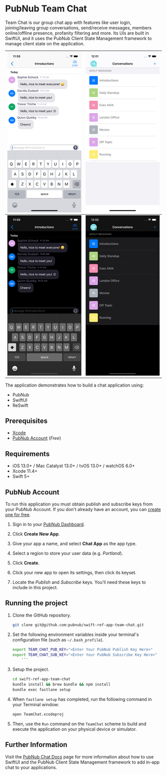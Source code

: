 # PubNub Team Chat

Team Chat is our group chat app with features like user login, joining/leaving group conversations, send/receive messages, members online/offline presence, profanity filtering and more. Its UIs are built in SwiftUI, and it uses the PubNub Client State Management framework to manage client state on the application.


![Team Chat Message View](swift-team-chat-messages.png) | ![Team Chat Channel Memberships](swift-team-chat-conversations.png)
--|---|
![Team Chat Message View](swift-team-chat-messages-dark.png) | ![Team Chat Channel Memberships](swift-team-chat-conversations-dark.png)

The application demonstrates how to build a chat application using:

- PubNub
- SwiftUI
- ReSwift

## Prerequisites

- [Xcode](https://developer.apple.com/xcode)
- [PubNub Account](#pubnub-account) (*Free*)

## Requirements
- iOS 13.0+ / Mac Catalyst 13.0+ / tvOS 13.0+ / watchOS 6.0+
- Xcode 11.4+
- Swift 5+

## PubNub Account

To run this application you must obtain publish and subscribe keys from your PubNub Account. If you don't already have an account, you can [create one for free](https://dashboard.pubnub.com/).

1. Sign in to your [PubNub Dashboard](https://dashboard.pubnub.com/).

1. Click **Create New App**.

1. Give your app a name, and select **Chat App** as the app type.

1. Select a region to store your user data (e.g. *Portland*).

1. Click **Create**.

1. Click your new app to open its settings, then click its keyset.

1. Locate the *Publish* and *Subscribe* keys. You'll need these keys to include in this project.

## Running the project

1. Clone the GitHub repository.

    ```bash
    git clone git@github.com:pubnub/swift-ref-app-team-chat.git
    ```

1. Set the following environment variables inside your terminal's configuration file (such as `~/.bash_profile`).

    ```bash
    export TEAM_CHAT_PUB_KEY="<Enter Your PubNub Publish Key Here>"
    export TEAM_CHAT_SUB_KEY="<Enter Your PubNub Subscribe Key Here>"
        ```

1. Setup the project.

    ```bash
    cd swift-ref-app-team-chat
    bundle install && brew bundle && npm install
    bundle exec fastlane setup
    ```

1. When `fastlane setup` has completed, run the following command in your Terminal window:

    ```bash
    open TeamChat.xcodeproj
    ```

1. Then, use the `Run` command on the `TeamChat` scheme to build and execute the application on your physical device or simulator.

## Further Information

Visit the [PubNub Chat Docs](https://www.pubnub.com/docs/chat/quickstart) page for more information about how to use SwiftUI and the PubNub Client State Management framework to add in-app chat to your applications.
